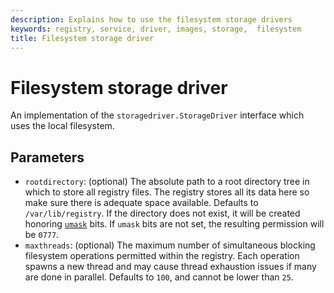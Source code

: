 ```yaml
---
description: Explains how to use the filesystem storage drivers
keywords: registry, service, driver, images, storage,  filesystem
title: Filesystem storage driver
---
```


# Filesystem storage driver

An implementation of the `storagedriver.StorageDriver` interface which uses the local filesystem.

## Parameters

* `rootdirectory`: (optional) The absolute path to a root directory tree in which
to store all registry files. The registry stores all its data here so make sure
there is adequate space available. Defaults to `/var/lib/registry`. If the directory
does not exist, it will be created honoring [`umask`](https://man7.org/linux/man-pages/man2/umask.2.html)
bits. If `umask` bits are not set, the resulting permission will be `0777`.
* `maxthreads`: (optional) The maximum number of simultaneous blocking filesystem
operations permitted within the registry. Each operation spawns a new thread and
may cause thread exhaustion issues if many are done in parallel. Defaults to
`100`, and cannot be lower than `25`.
